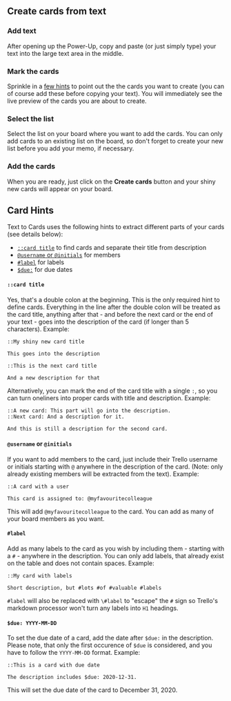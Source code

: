 ## Create cards from text

### Add text

After opening up the Power-Up, copy and paste (or just simply type) your text into the large text area in the middle.

### Mark the cards

Sprinkle in a [few hints](#card-hints) to point out the the cards you want to create (you can of course add these before copying your text). You will immediately see the live preview of the cards you are about to create.

### Select the list

Select the list on your board where you want to add the cards. You can only add cards to an existing list on the board, so don't forget to create your new list before you add your memo, if necessary.

### Add the cards

When you are ready, just click on the __Create cards__ button and your shiny new cards will appear on your board.

## Card Hints

Text to Cards uses the following hints to extract different parts of your cards (see details below):

- [`::card title`](#card-title) to find cards and separate their title from description
- [`@username` or `@initials`](#username-or-initials) for members
- [`#label`](#label) for labels
- [`$due:`](#usddue-YYYY-MM-DD) for due dates

#### `::card title`

Yes, that's a double colon at the beginning. This is the only required hint to define cards. Everything in the line after the double colon will be treated as the card title, anything after that - and before the next card or the end of your text - goes into the description of the card (if longer than 5 characters). Example:

```
::My shiny new card title

This goes into the description

::This is the next card title

And a new description for that
```

Alternatively, you can mark the end of the card title with a single `:`, so you can turn oneliners into proper cards with title and description. Example:

```
::A new card: This part will go into the description.
::Next card: And a description for it.

And this is still a description for the second card.
```

#### `@username` or `@initials`

If you want to add members to the card, just include their Trello username or initials starting with `@` anywhere in the description of the card. (Note: only already existing members will be extracted from the text). Example:

```
::A card with a user

This card is assigned to: @myfavouritecolleague
```

This will add `@myfavouritecolleague` to the card. You can add as many of your board members as you want.

#### `#label`

Add as many labels to the card as you wish by including them - starting with a `#` - anywhere in the description. You can only add labels, that already exist on the table and does not contain spaces. Example:

```
::My card with labels

Short description, but #lots #of #valuable #labels
```

`#label` will also be replaced with `\#label` to "escape" the `#` sign so Trello's markdown processor won't turn any labels into `H1` headings.


#### `$due: YYYY-MM-DD`

To set the due date of a card, add the date after `$due:` in the description. Please note, that only the first occurence of `$due` is considered, and you have to follow the `YYYY-MM-DD` format. Example:

```
::This is a card with due date

The description includes $due: 2020-12-31.
```

This will set the due date of the card to December 31, 2020.
